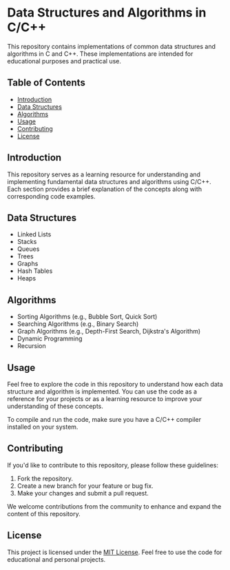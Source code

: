 # Data Structures and Algorithms in C/C++

This repository contains implementations of common data structures and algorithms in C and C++. These implementations are intended for educational purposes and practical use.

## Table of Contents

- [Introduction](#introduction)
- [Data Structures](#data-structures)
- [Algorithms](#algorithms)
- [Usage](#usage)
- [Contributing](#contributing)
- [License](#license)

## Introduction

This repository serves as a learning resource for understanding and implementing fundamental data structures and algorithms using C/C++. Each section provides a brief explanation of the concepts along with corresponding code examples.

## Data Structures

- Linked Lists
- Stacks
- Queues
- Trees
- Graphs
- Hash Tables
- Heaps

## Algorithms

- Sorting Algorithms (e.g., Bubble Sort, Quick Sort)
- Searching Algorithms (e.g., Binary Search)
- Graph Algorithms (e.g., Depth-First Search, Dijkstra's Algorithm)
- Dynamic Programming
- Recursion

## Usage

Feel free to explore the code in this repository to understand how each data structure and algorithm is implemented. You can use the code as a reference for your projects or as a learning resource to improve your understanding of these concepts.

To compile and run the code, make sure you have a C/C++ compiler installed on your system.

## Contributing

If you'd like to contribute to this repository, please follow these guidelines:

1. Fork the repository.
2. Create a new branch for your feature or bug fix.
3. Make your changes and submit a pull request.

We welcome contributions from the community to enhance and expand the content of this repository.

## License

This project is licensed under the [MIT License](LICENSE). Feel free to use the code for educational and personal projects.

